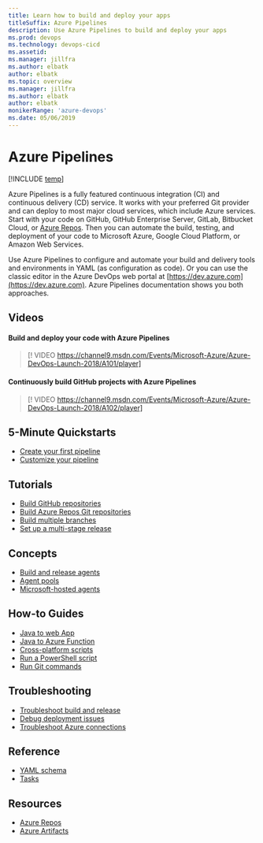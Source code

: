 ```yaml
---
title: Learn how to build and deploy your apps 
titleSuffix: Azure Pipelines
description: Use Azure Pipelines to build and deploy your apps
ms.prod: devops
ms.technology: devops-cicd
ms.assetid:  
ms.manager: jillfra
ms.author: elbatk
author: elbatk
ms.topic: overview
ms.manager: jillfra
ms.author: elbatk
author: elbatk
monikerRange: 'azure-devops'
ms.date: 05/06/2019
---
```



# Azure Pipelines

[!INCLUDE [temp](../../_shared/version-tfs-2017-through-vsts.md)]  

Azure Pipelines is a fully featured continuous integration (CI) and continuous delivery (CD) service. It works with your preferred Git provider and can deploy to most major cloud services, which include Azure services. Start with your code on GitHub, GitHub Enterprise Server, GitLab, Bitbucket Cloud, or [Azure Repos](/azure/devops/repos/index). Then you can automate the build, testing, and deployment of your code to Microsoft Azure, Google Cloud Platform, or Amazon Web Services.

Use Azure Pipelines to configure and automate your build and delivery tools and environments in YAML (as configuration as code). Or you can use the classic editor in the Azure DevOps web portal at [https://dev.azure.com](https://dev.azure.com). Azure Pipelines documentation shows you both approaches.

## Videos 

#### Build and deploy your code with Azure Pipelines

> [! VIDEO https://channel9.msdn.com/Events/Microsoft-Azure/Azure-DevOps-Launch-2018/A101/player] 

#### Continuously build GitHub projects with Azure Pipelines

> [! VIDEO https://channel9.msdn.com/Events/Microsoft-Azure/Azure-DevOps-Launch-2018/A102/player]


## 5-Minute Quickstarts  

- [Create your first pipeline](../create-first-pipeline.md)
- [Customize your pipeline](../customize-pipeline.md)

## Tutorials

- [Build GitHub repositories](../repos/github.md)
- [Build Azure Repos Git repositories](../repos/azure-repos-git.md)
- [Build multiple branches](../build/ci-build-git.md)
- [Set up a multi-stage release](../release/define-multistage-release-process.md)


## Concepts 
      
- [Build and release agents](../agents/agents.md)
- [Agent pools](../agents/pools-queues.md)
- [Microsoft-hosted agents](../agents/hosted.md)


## How-to Guides

- [Java to web App](../languages/java-webapp.md)
- [Java to Azure Function](../languages/java-function.md)
- [Cross-platform scripts](../scripts/cross-platform-scripting.md)
- [Run a PowerShell script](../scripts/powershell.md)
- [Run Git commands](../scripts/git-commands.md)

## Troubleshooting

- [Troubleshoot build and release](../troubleshooting.md)
- [Debug deployment issues](../release/variables.md#debug-mode)
- [Troubleshoot Azure connections](../release/azure-rm-endpoint.md)

## Reference 

- [YAML schema](../yaml-schema.md)
- [Tasks](../tasks/index.md)


## Resources 

- [Azure Repos](../../repos/index.md)
- [Azure Artifacts](../../artifacts/index.md)